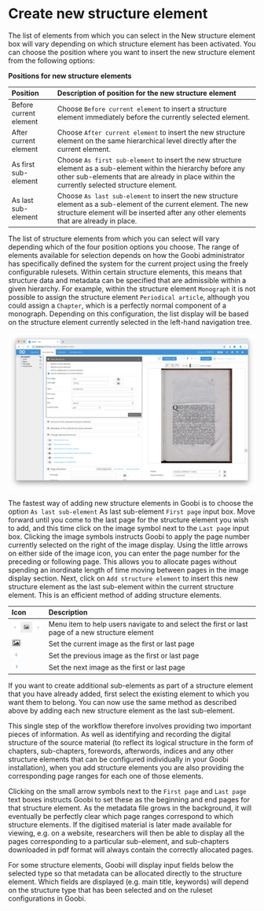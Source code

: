 # Create new structure element

The list of elements from which you can select in the New structure element box will vary depending on which structure element has been activated. You can choose the position where you want to insert the new structure element from the following options:

**Positions for new structure elements**

| Position | Description of position for the new structure element |
| :--- | :--- |
| Before current element | Choose `Before current element` to insert a structure element immediately before the currently selected element. |
| After current element | Choose `After current element` to insert the new structure element on the same hierarchical level directly after the current element. |
| As first sub-element | Choose `As first sub-element` to insert the new structure element as a sub-element within the hierarchy before any other sub-elements that are already in place within the currently selected structure element. |
| As last sub-element | Choose `As last sub-element` to insert the new structure element as a sub-element of the current element. The new structure element will be inserted after any other elements that are already in place. |

The list of structure elements from which you can select will vary depending which of the four position options you choose. The range of elements available for selection depends on how the Goobi administrator has specifically defined the system for the current project using the freely configurable rulesets. Within certain structure elements, this means that structure data and metadata can be specified that are admissible within a given hierarchy. For example, within the structure element `Monograph` it is not possible to assign the structure element `Periodical article`, although you could assign a `Chapter`, which is a perfectly normal component of a monograph. Depending on this configuration, the list display will be based on the structure element currently selected in the left-hand navigation tree.

![Adding a new structure element including page allocation and main title](screen_en.png)

The fastest way of adding new structure elements in Goobi is to choose the option `As last sub-element` As last sub-element `First page` input box. Move forward until you come to the last page for the structure element you wish to add, and this time click on the image symbol next to the `Last page` input box. Clicking the image symbols instructs Goobi to apply the page number currently selected on the right of the image display. Using the little arrows on either side of the image icon, you can enter the page number for the preceding or following page. This allows you to allocate pages without spending an inordinate length of time moving between pages in the image display section. Next, click on `Add structure element` to insert this new structure element as the last sub-element within the current structure element. This is an efficient method of adding structure elements.

| Icon | Description |
| :--- | :--- |
| ![icon_mets_leftright.png](icon_mets_leftright.png) | Menu item to help users navigate to and select the first or last page of a new structure element |
| ![icon_mets_image.png](icon_mets_image.png) | Set the current image as the first or last page |
| ![icon_mets_left.png](icon_mets_left.png) | Set the previous image as the first or last page |
| ![icon_mets_right.png](icon_mets_right.png) | Set the next image as the first or last page |

If you want to create additional sub-elements as part of a structure element that you have already added, first select the existing element to which you want them to belong. You can now use the same method as described above by adding each new structure element as the last sub-element.

This single step of the workflow therefore involves providing two important pieces of information. As well as identifying and recording the digital structure of the source material (to reflect its logical structure in the form of chapters, sub-chapters, forewords, afterwords, indices and any other structure elements that can be configured individually in your Goobi installation), when you add structure elements you are also providing the corresponding page ranges for each one of those elements.

Clicking on the small arrow symbols next to the `First page` and `Last page` text boxes instructs Goobi to set these as the beginning and end pages for that structure element. As the metadata file grows in the background, it will eventually be perfectly clear which page ranges correspond to which structure elements. If the digitised material is later made available for viewing, e.g. on a website, researchers will then be able to display all the pages corresponding to a particular sub-element, and sub-chapters downloaded in pdf format will always contain the correctly allocated pages.

For some structure elements, Goobi will display input fields below the selected type so that metadata can be allocated directly to the structure element. Which fields are displayed (e.g. main title, keywords) will depend on the structure type that has been selected and on the ruleset configurations in Goobi.